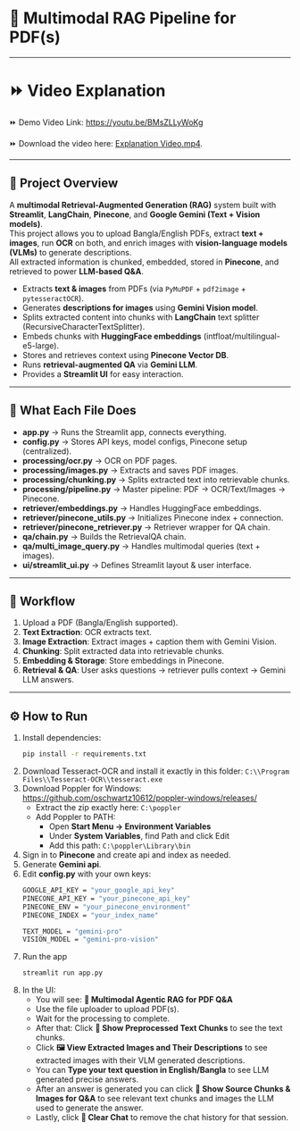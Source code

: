 # 📖 Multimodal RAG Pipeline for PDF(s)

---

# ⏩ Video Explanation

⏩ Demo Video Link: https://youtu.be/BMsZLLyWoKg

⏩ Download the video here: [Explanation Video.mp4](English_Bangla_PDF_Example.mp4).

---

## 🚀 Project Overview

A **multimodal Retrieval-Augmented Generation (RAG)** system built with **Streamlit**, **LangChain**, **Pinecone**, and **Google Gemini (Text + Vision models)**.  
This project allows you to upload Bangla/English PDFs, extract **text + images**, run **OCR** on both, and enrich images with **vision-language models (VLMs)** to generate descriptions.  
All extracted information is chunked, embedded, stored in **Pinecone**, and retrieved to power **LLM-based Q&A**.


- Extracts **text & images** from PDFs (via `PyMuPDF` + `pdf2image` + `pytesseractOCR`).
- Generates **descriptions for images** using **Gemini Vision model**.
- Splits extracted content into chunks with **LangChain** text splitter (RecursiveCharacterTextSplitter).
- Embeds chunks with **HuggingFace embeddings** (intfloat/multilingual-e5-large).
- Stores and retrieves context using **Pinecone Vector DB**.
- Runs **retrieval-augmented QA** via **Gemini LLM**.
- Provides a **Streamlit UI** for easy interaction.

---


## 🧠 What Each File Does

- **app.py** → Runs the Streamlit app, connects everything.
- **config.py** → Stores API keys, model configs, Pinecone setup (centralized).
- **processing/ocr.py** → OCR on PDF pages.
- **processing/images.py** → Extracts and saves PDF images.
- **processing/chunking.py** → Splits extracted text into retrievable chunks.
- **processing/pipeline.py** → Master pipeline: PDF → OCR/Text/Images → Pinecone.
- **retriever/embeddings.py** → Handles HuggingFace embeddings.
- **retriever/pinecone_utils.py** → Initializes Pinecone index + connection.
- **retriever/pinecone_retriever.py** → Retriever wrapper for QA chain.
- **qa/chain.py** → Builds the RetrievalQA chain.
- **qa/multi_image_query.py** → Handles multimodal queries (text + images).
- **ui/streamlit_ui.py** → Defines Streamlit layout & user interface.

---

## 🔄 Workflow

1. Upload a PDF (Bangla/English supported).
2. **Text Extraction**: OCR extracts text.  
3. **Image Extraction**: Extract images + caption them with Gemini Vision.  
4. **Chunking**: Split extracted data into retrievable chunks.  
5. **Embedding & Storage**: Store embeddings in Pinecone.  
6. **Retrieval & QA**: User asks questions → retriever pulls context → Gemini LLM answers.

---

## ⚙️ How to Run

1. Install dependencies:
   ```bash
   pip install -r requirements.txt
2. Download Tesseract-OCR and install it exactly in this folder: `C:\\Program Files\\Tesseract-OCR\\tesseract.exe`
3. Download Poppler for Windows: https://github.com/oschwartz10612/poppler-windows/releases/
   - Extract the zip exactly here: `C:\poppler`
   - Add Poppler to PATH:
     - Open **Start Menu → Environment Variables**
     - Under **System Variables**, find Path and click Edit
     - Add this path: `C:\poppler\Library\bin`
4. Sign in to **Pinecone** and create api and index as needed.
5. Generate **Gemini api**.
4. Edit **config.py** with your own keys:
   ```bash
   GOOGLE_API_KEY = "your_google_api_key"
   PINECONE_API_KEY = "your_pinecone_api_key"
   PINECONE_ENV = "your_pinecone_environment"
   PINECONE_INDEX = "your_index_name"

   TEXT_MODEL = "gemini-pro"
   VISION_MODEL = "gemini-pro-vision"

5. Run the app
   ```bash
   streamlit run app.py
6. In the UI:
   - You will see: **📘 Multimodal Agentic RAG for PDF Q&A**
   - Use the file uploader to upload PDF(s).
   - Wait for the processing to complete.
   - After that: Click **🔎 Show Preprocessed Text Chunks** to see the text chunks.
   - Click **🖼 View Extracted Images and Their Descriptions** to see extracted images with their VLM generated descriptions.
   - You can **Type your text question in English/Bangla** to see LLM generated precise answers.
   - After an answer is generated you can click **📌 Show Source Chunks & Images for Q&A** to see relevant text chunks and images the LLM used to generate the answer.
   - Lastly, click **🧹 Clear Chat** to remove the chat history for that session.
  




